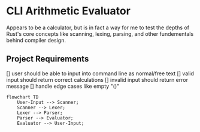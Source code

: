 # CLI Arithmetic Evaluator

Appears to be a calculator, but is in fact a way for me to test the depths of Rust's core concepts like scanning, lexing, parsing, and other fundementals behind compiler design.

## Project Requirements

[] user should be able to input into command line as normal/free text
[] valid input should return correct calculations
[] invalid input should return error message
[] handle edge cases like empty "()"

```mermaid
flowchart TD
    User-Input --> Scanner;
    Scanner --> Lexer;
    Lexer --> Parser;
    Parser --> Evaluator;
    Evaluator --> User-Input;
```
